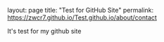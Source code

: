 layout: page
title: "Test for GitHub Site"
permalink:  https://zwcr7.github.io/Test.github.io/about/contact

It's test for my github site

